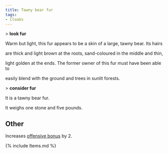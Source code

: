 ```yaml
---
title: Tawny bear fur
tags:
- Cloaks
---
```


\> **look fur**

Warm but light, this fur appears to be a skin of a large, tawny bear.
Its hairs

are thick and light brown at the roots, sand-coloured in the middle and
thin,

light golden at the ends. The former owner of this fur must have been
able to

easily blend with the ground and trees in sunlit forests.

\> **consider fur**

It is a tawny bear fur.

It weighs one stone and five pounds.

## Other

Increases [offensive bonus](offensive_bonus "wikilink") by 2.

{% include Items.md %}
